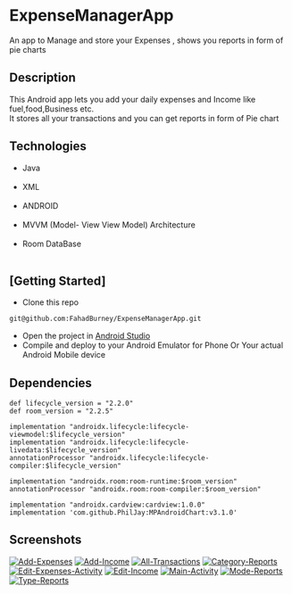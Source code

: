 # ExpenseManagerApp 
  
 An app to Manage and store your Expenses , shows you reports in form of pie charts

## Description

This Android app lets you add your daily expenses and Income like fuel,food,Business etc.<br>
It stores all your transactions and you can get reports in form of Pie chart<br>

## Technologies
 
 - Java <br><br>
 - XML  <br><br>
 - ANDROID <br><br> 
 - MVVM (Model- View View Model) Architecture<br><BR>
 - Room DataBase<br><br>
 
 ## [Getting Started] 
 
 - Clone this repo
 
 ```sh
 git@github.com:FahadBurney/ExpenseManagerApp.git
 ```
- Open the project in <a href="https://developer.android.com/studio"> Android Studio</a>
- Compile and deploy to your Android Emulator for Phone Or Your actual Android Mobile device

## Dependencies
 
    def lifecycle_version = "2.2.0"
    def room_version = "2.2.5"

    implementation "androidx.lifecycle:lifecycle-viewmodel:$lifecycle_version"
    implementation "androidx.lifecycle:lifecycle-livedata:$lifecycle_version"
    annotationProcessor "androidx.lifecycle:lifecycle-compiler:$lifecycle_version"

    implementation "androidx.room:room-runtime:$room_version"
    annotationProcessor "androidx.room:room-compiler:$room_version"

    implementation "androidx.cardview:cardview:1.0.0"
    implementation 'com.github.PhilJay:MPAndroidChart:v3.1.0'

## Screenshots

<a href="https://postimg.cc/sQ5Lb2Vj" target="_blank"><img src="https://i.postimg.cc/sQ5Lb2Vj/Add-Expenses.jpg" alt="Add-Expenses"/></a>
<a href="https://postimg.cc/mcvqd9Wp" target="_blank"><img src="https://i.postimg.cc/mcvqd9Wp/Add-Income.jpg" alt="Add-Income"/></a>
<a href="https://postimg.cc/CZBXHNXf" target="_blank"><img src="https://i.postimg.cc/CZBXHNXf/All-Transactions.jpg" alt="All-Transactions"/></a>
<a href="https://postimg.cc/jDkB79gb" target="_blank"><img src="https://i.postimg.cc/jDkB79gb/Category-Reports.jpg" alt="Category-Reports"/></a>
<a href="https://postimg.cc/3kwPW7Z1" target="_blank"><img src="https://i.postimg.cc/3kwPW7Z1/Edit-Expenses-Activity.jpg" alt="Edit-Expenses-Activity"/></a>
<a href="https://postimg.cc/Wh8B2t0t" target="_blank"><img src="https://i.postimg.cc/Wh8B2t0t/Edit-Income.jpg" alt="Edit-Income"/></a>
<a href="https://postimg.cc/BXJW92Ld" target="_blank"><img src="https://i.postimg.cc/BXJW92Ld/Main-Activity.jpg" alt="Main-Activity"/></a>
<a href="https://postimg.cc/XXfMzsJf" target="_blank"><img src="https://i.postimg.cc/XXfMzsJf/Mode-Reports.jpg" alt="Mode-Reports"/></a>
<a href="https://postimg.cc/V0B30kTG" target="_blank"><img src="https://i.postimg.cc/V0B30kTG/Type-Reports.jpg" alt="Type-Reports"/></a>



